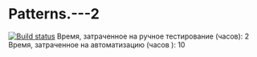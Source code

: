 # Patterns.---2
[![Build status](https://ci.appveyor.com/api/projects/status/yuvt5d6nm6hdi3sw?svg=true)](https://ci.appveyor.com/project/TatyanaSmyslova33542/patterns-2-aflj4)
Время, затраченное на ручное тестирование (часов): 2
Время, затраченное на автоматизацию (часов ): 10
